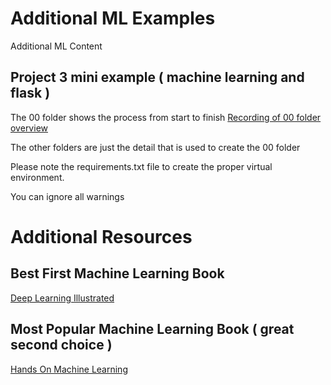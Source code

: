 # Additional ML Examples
Additional ML Content

## Project 3 mini example ( machine learning and flask )
The 00 folder shows the process from start to finish
[Recording of 00 folder overview](https://codingbootcamp.hosted.panopto.com/Panopto/Pages/Viewer.aspx?id=6405d9a0-cd5a-49fd-8401-ac41003a6d5d)

The other folders are just the detail that is used to create the 00 folder


Please note the requirements.txt file to create the proper virtual environment.

You can ignore all warnings

# Additional Resources

## Best First Machine Learning Book
[Deep Learning Illustrated](https://www.amazon.com/Deep-Learning-Illustrated-Intelligence-Addison-Wesley/dp/0135116694/ref=sr_1_3?crid=3UGJPI8ALYL27&dchild=1&keywords=deep+learning+illustrated+a+visual%2C+interactive+guide&qid=1600970570&sprefix=deep+learning+illu%2Caps%2C278&sr=8-3)

## Most Popular Machine Learning Book ( great second choice )
[Hands On Machine Learning](https://www.amazon.com/Hands-Machine-Learning-Scikit-Learn-TensorFlow/dp/1492032646/ref=pd_bxgy_img_2/146-3028129-9830702?_encoding=UTF8&pd_rd_i=1492032646&pd_rd_r=87a8de4d-2857-43ce-a3a0-24c8e0b98da7&pd_rd_w=Uo07K&pd_rd_wg=eWwYg&pf_rd_p=ce6c479b-ef53-49a6-845b-bbbf35c28dd3&pf_rd_r=71700ZA0Z786YN6STHN4&psc=1&refRID=71700ZA0Z786YN6STHN4)
